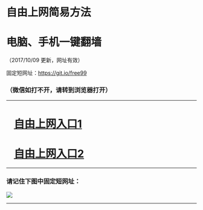 ﻿# 自由上网简易方法

# 电脑、手机一键翻墙

（2017/10/09 更新，网址有效）

固定短网址：https://git.io/free99

### （微信如打不开，请转到浏览器打开）


***





# &nbsp;&nbsp; <a href="http://ft2010016127.fwq-tz-1001.info/fwqtz01.html?t=100900122405 " target="_blank">自由上网入口1</a>
# &nbsp;&nbsp; <a href="http://ft2771925896.fwq-tz-1002.info/fwqtz02.html?t=100900122622 " target="_blank">自由上网入口2</a>
***

### 请记住下图中固定短网址：

<img src="https://s3-us-west-2.amazonaws.com/fwq-1001/yjfq-20170905okok.png" /> 


***

